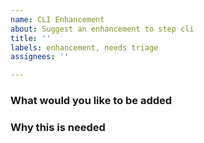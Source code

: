 ```yaml
---
name: CLI Enhancement
about: Suggest an enhancement to step cli
title: ''
labels: enhancement, needs triage
assignees: ''

---
```


### What would you like to be added


### Why this is needed
